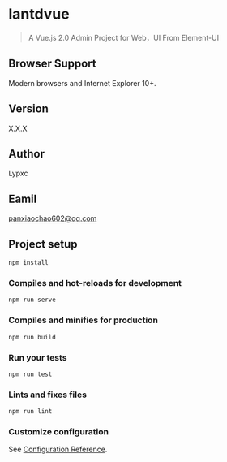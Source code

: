 # lantdvue

> A Vue.js 2.0 Admin Project for Web，UI From Element-UI

## Browser Support
Modern browsers and Internet Explorer 10+.

## Version
X.X.X

## Author
Lypxc

## Eamil
panxiaochao602@qq.com

## Project setup
```
npm install
```

### Compiles and hot-reloads for development
```
npm run serve
```

### Compiles and minifies for production
```
npm run build
```

### Run your tests
```
npm run test
```

### Lints and fixes files
```
npm run lint
```

### Customize configuration
See [Configuration Reference](https://cli.vuejs.org/config/).

